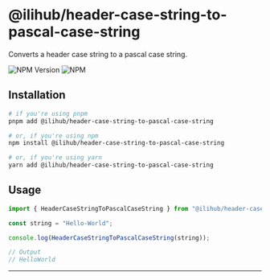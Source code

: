 # @ilihub/header-case-string-to-pascal-case-string

Converts a header case string to a pascal case string.

![NPM Version](https://img.shields.io/npm/v/%40ilihub%2Fheader-case-string-to-pascal-case-string?color=33cd56&logo=npm)
![NPM](https://img.shields.io/npm/l/%40ilihub%2Fheader-case-string-to-pascal-case-string)

## Installation

```bash
# if you're using pnpm
pnpm add @ilihub/header-case-string-to-pascal-case-string

# or, if you're using npm
npm install @ilihub/header-case-string-to-pascal-case-string

# or, if you're using yarn
yarn add @ilihub/header-case-string-to-pascal-case-string
```

## Usage

```javascript
import { HeaderCaseStringToPascalCaseString } from "@ilihub/header-case-string-to-pascal-case-string";

const string = "Hello-World";

console.log(HeaderCaseStringToPascalCaseString(string));

// Output
// HelloWorld
```

---
